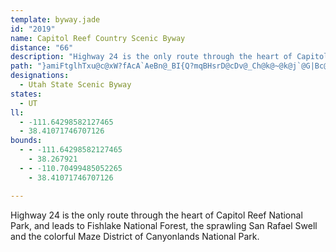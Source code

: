 ```yaml
---
template: byway.jade
id: "2019"
name: Capitol Reef Country Scenic Byway
distance: "66"
description: "Highway 24 is the only route through the heart of Capitol Reef National Park, and leads to Fishlake National Forest, the sprawling San Rafael Swell and the colorful Maze District of Canyonlands National Park."
path: "}amiFtglhTxu@c@xW?fAcA`AeBn@_BI{Q?mqBHsrD@cDv@_Ch@k@~@k@j`@G|Bc@z@g@lDuCfCqC^m@fE_KxAmCh@s@rB_BbBm@~AWzq@BjJWxGo@zEs@bIwBxo@qVfq@uW~HuDjMaKpFgGhDyErFaKfDiI|BqHtAwFdAeGfAcInAaPlAgIt@mCbBsDxAwBnMeOXk@d@sAHaCDeq@H{@^kBx@qAtb@wUbwAev@pJ_FrDuBlFeEbCqBdCgC`D{DpViXjEuFlBsDbAeCbAaD~@{Dt@mEvCqb@bBkj@vB}l@z@iRrBiTjJao@dAgJRaDN_D]qbCFmD`@gH|@eHrI}g@v@eGbAiLhCw]D_F?yz@HiSEeFTmuBXgCt@mDrBaFvAsCZqAVmAJgB?gBEsAc@cC_IeTm@_AaBeA_AUmAEkALcPfGsAXwA?kBQ_C_A}@u@{NmQaCiBeDqBmc@gQuLmEyBoAoAkAu@gAmByEch@k{AYsAM}AFgDXsBzCaK\\uAN}BKaC{CoQEmBDmBLqA~QgkARmB~@gRdAwY?{BSyC[sBoAeG?yDtD}b@dAi\\j@kElEoRbWmeAb@oArB}DbDsErF}I`IoLrCkCpIoFhBqCn@mBb@mCReCnAaMXiDJmCE}D{@wNJsFdC_\\^eCv@yCnByDvAaBp\\iYdDgDh^yb@lEgH|GiOfImVx@wMRgBn@_BxCgFb@sAXqAJ_C?cGJeD`@sDdAmEpGoPd@mBh@kDNyCKgEwAaKIuB?eBv@cIBeDW_D_AuDyBsFi@kCOuCt@sRO}KBuCVcC|BmIRaB@mBWyCmA{FIwAHiAXeAx@qAbRaO~BaBnBqBvBuCnBmDbAyBb@yBJuBKyBUyAaEkHm@aCAaBHeIMaDuAoIOcCFuA|@eHBgB}@gKDuArA_MScEuAyCiEmEg@qAEmBLkB^iAt@}@lAe@~PgAhCk@jEaBzCyBrBmB|AsBt@_Cl@aE?mCS}Bc@_CcFkNcA_EeB{PcB{K}AuBoBqBwEsB_A{@_@s@OkA?aAX}AxFgKh@_D?iBK_Bi@sBgB_EsFuJs@yBKsBNyCx@aGEyDq@gBkAs@uHY_Ds@cQkJs@iAQu@@mAZyAz@{AxE{Gp@eBTgC?mIJyBn@mBlA_A~BkAxBoBjAoBdEeXBoCIwBm@mBuNiUs@aCOgBAwAHkB^{Ax@mB~@gAv@i@~Bg@rGFhBYfBm@hBsAxBgE^_BTsC?kC[gDaGkYyA}Qi@cCo@cBkF{K[kBEyANmB`@gBvAmEHw@?s@MsAk@qC?{BTmAXs@n@q@t@_@pBe@hAe@bAmApAiFb@eAl@k@n@_@n@GhAJvEtBhB^xAGlAe@tAqB|C}GToAHwDUqAmBaII_A?yAN{Ab@iBh@gAjAmAnLmG|@yAp@mBn@yF\\aH?kDScCeAsFcDsLs@mDSmCE_DRgDtL}{@`@aCf@gBbByDx@gAz@w@zAaAbKgDnBeBrBmCrAyDj@wDF{D?oBSkByAgHaEuOg]}wAsCqIo@mAiEaGgDsDsDaCaDkAyHgGuImFsEgEgHmDuHkBqNuAgC?iHtAyAGmA_@_Ay@mAyBiC{I}AyC{BaCcBmAsC}@wBYmw@uHyE}@{LuDa]iPkEsAmEk@}Ke@uKsA_c@uJua@aKmCgAiDeCgCyE}AiJeCcWUgG?mCdA_b@CyCKaCi@_Du@mCcAsC}AeCqL}O_DaGwAmDo@iCoAcGs@sEkAoUg@yGu@cF{\\gkAwEgQoAoFsA_IyAoMc@uG_@eJSoMZiSQuIk@_LgAqJ_CgL_gB}wHs@uDu@{IEmDDmF^yFbDeVDcCE{COqCsG{\\q@yGKaE?eENoDd@kFfA_GlBkH~B_Id@mDBmE_@oJDsBb@sDx@_D`BmCfB_BlAq@bCs@`JkBjBiAfByBx@kB^eBXuB?gCSeCu@_DqAgCkC{DiA}Bk@yAm@cDg@gKi@aDi@qBgc@mhAqDaKu@_Di@oDi@gGIcC?uDXuqANgZTqHnAsRdFam@h@{B~@{AlGyE~@iAbA{CZeBAsC}FmlB}Asd@_@aEkAaJaY{vAgAuHUaDEyIrBaf@DiBE}CSyC_@}BoBoIYgCOsCD_CTaDXwApEiQd@gD?oEYeCc@{Ae@qAmFgHiTqWsCsEiBgGqEc]EgACmCPeBZmAh@wAr@gA~GaGhAsAhCaFfA}Dt@{EH_B@_fA`@il@@qHJsJ"
designations: 
  - Utah State Scenic Byway
states: 
  - UT
ll: 
  - -111.64298582127465
  - 38.41071746707126
bounds: 
  - - -111.64298582127465
    - 38.267921
  - - -110.70499485052265
    - 38.41071746707126

---
```


Highway 24 is the only route through the heart of Capitol Reef National Park, and leads to Fishlake National Forest, the sprawling San Rafael Swell and the colorful Maze District of Canyonlands National Park.